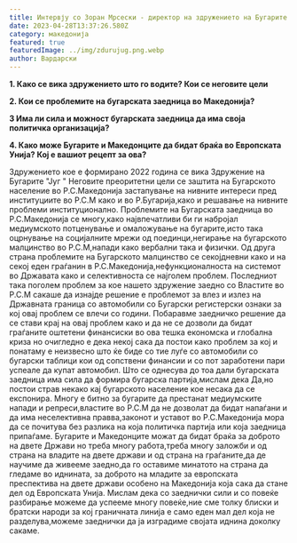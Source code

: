 ```yaml
---
title: Интервју со Зоран Мрсески - директор на здружението на Бугарите Југ -Прилеп
date: 2023-04-28T13:37:26.580Z
category: македонија
featured: true
featuredImage: ../img/zdurujug.png.webp
author: Вардарски
---
```


<!--StartFragment-->

**1. Како се вика здружението што го водите? Кои се неговите цели**

**2. Кои се проблемите на бугарската заедница во Македонија?**

<!--StartFragment-->

**3 Има ли сила и можност бугарската заедница да има своја политичка организација?**

<!--StartFragment-->

**4. Како може Бугарите и Македонците да бидат браќа во Европската Унија? Кој е вашиот рецепт за ова?**

<!--StartFragment-->

Здружението кое е формирано 2022 година се вика Здружение на Бугарите "Југ " Неговите преоритетни цели се заштита на Бугарското население во Р.С.Македонија застапување на нивните интереси пред институциите во Р.С.М како и во Р.Бугарија,како и решавање на нивните проблеми институционално. Проблемите на Бугарската заедница во Р.С.Македонија се многу,како највпечатливи би ги набројал медиумското потценување и омаложување на бугарите,исто така оцрнување на социјалните мрежи од поединци,негирање на бугарското малцинство во Р.С.М,напади како вербални така и физички. Од друга страна проблемите на Бугарското малцинство се секојдневни како и на секој еден граѓанин в Р.С.Македонија,нефункционалноста на системот во Државата како и селективноста се најголем проблем. Последниот така поголем проблем за кое нашето здружение заедно со Властите во Р.С.М сакаше да изнајде решение е проблемот за влез и излез на Државната граница со автомобили со Бугарски регистерски ознаки за кој овај проблем се влечи со години. Побаравме заедничко решение да се стави крај на овај проблем како и да не се дозволи да бидат граѓаните оштетени финансиски во ова тешка економска и глобална криза но очигледно е дека некој сака да постои како проблем за кој и понатаму е неизвесно што ќе биде со тие луѓе со автомобили со бугарски таблици кои од сопствени финансии и со пот заработени пари успеале да купат автомобил. Што се однесува до тоа дали бугарската заедница има сила да формира бугарска партија,мислам дека Да,но постои страв некако кај бугарското население кое несака да се експонира. Многу е битно за бугарите да престанат медиумските напади и репреси,властите во Р.С.М да не дозволат да бидат напаѓани и да има неселективна правва,законот и уставот во Р.С.Македонија мора да се почитува без разлика на која политичка партија или која заедница припаѓаме. Бугарите и Македонците можат да бидат браќа за доброто на двете Држави но треба многу работа,треба многу заложби и од страна на владите на двете држави и од страна на граѓаните,да де научиме да живееме заедно,да го оставиме минатото на страна да гледаме во иднината, за доброто на младите за европската преспектива на двете држави особено на Македонија која сака да стане дел од Европската Унија. Мислам дека со заеднички сили и со повеќе разбирање можеме да успееме многу повеќе,ние сме толку блиски и братски народи за кој граничната линија е само еден мал дел која не разделува,можеме заеднички да ја изградиме својата иднина доколку сакаме.

<!--EndFragment-->

<!--EndFragment-->

<!--EndFragment-->

<!--EndFragment-->

<!--EndFragment-->

<!--EndFragment-->
